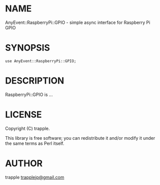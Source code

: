 # NAME

AnyEvent::RaspberryPi::GPIO - simple async interface for Raspberry Pi GPIO

# SYNOPSIS

    use AnyEvent::RaspberryPi::GPIO;

# DESCRIPTION

RaspberryPi::GPIO is ...

# LICENSE

Copyright (C) trapple.

This library is free software; you can redistribute it and/or modify
it under the same terms as Perl itself.

# AUTHOR

trapple <trapplejp@gmail.com>
